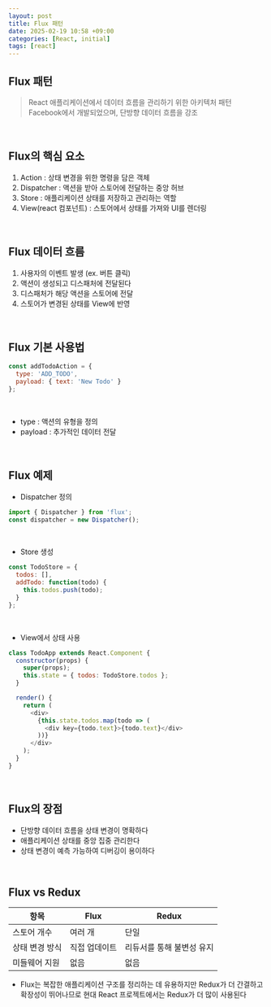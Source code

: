 ```yaml
---
layout: post
title: Flux 패턴
date: 2025-02-19 10:58 +09:00
categories: [React, initial]
tags: [react]
---
```


## Flux 패턴
> React 애플리케이션에서 데이터 흐름을 관리하기 위한 아키텍처 패턴
> Facebook에서 개발되었으며, 단방향 데이터 흐름을 강조

<br>

## Flux의 핵심 요소
1. Action : 상태 변경을 위한 명령을 담은 객체
2. Dispatcher : 액션을 받아 스토어에 전달하는 중앙 허브
3. Store : 애플리케이션 상태를 저장하고 관리하는 역할
4. View(react 컴포넌트) : 스토어에서 상태를 가져와 UI를 렌더링

<br>

## Flux 데이터 흐름
1. 사용자의 이벤트 발생 (ex. 버튼 클릭)
2. 액션이 생성되고 디스패처에 전달된다
3. 디스패처가 해당 액션을 스토어에 전달
4. 스토어가 변경된 상태를 View에 반영

<br>

## Flux 기본 사용법
```javascript
const addTodoAction = {
  type: 'ADD_TODO',
  payload: { text: 'New Todo' }
};
```
<br>

- type : 액션의 유형을 정의
- payload : 추가적인 데이터 전달

<br>

## Flux 예제
- Dispatcher 정의
```javascript
import { Dispatcher } from 'flux';
const dispatcher = new Dispatcher();
```

<br>

- Store 생성
```javascript
const TodoStore = {
  todos: [],
  addTodo: function(todo) {
    this.todos.push(todo);
  }
};
```

<br>

- View에서 상태 사용

```javascript
class TodoApp extends React.Component {
  constructor(props) {
    super(props);
    this.state = { todos: TodoStore.todos };
  }

  render() {
    return (
      <div>
        {this.state.todos.map(todo => (
          <div key={todo.text}>{todo.text}</div>
        ))}
      </div>
    );
  }
}
```

<br>

## Flux의 장점
- 단방향 데이터 흐름을 상태 변경이 명확하다
- 애플리케이션 상태를 중앙 집중 관리한다
- 상태 변경이 예측 가능하여 디버깅이 용이하다

<br>

## Flux vs Redux

| 항목 | Flux | Redux |
|--------|--------|--------|
| 스토어 개수 | 여러 개 | 단일 |
| 상태 변경 방식 | 직접 업데이트 | 리듀서를 통해 불변성 유지 |
| 미들웨어 지원 | 없음 | 없음 |

- Flux는 복잡한 애플리케이션 구조를 정리하는 데 유용하지만 Redux가 더 간결하고 확장성이 뛰어나므로 현대 React 프로젝트에서는 Redux가 더 많이 사용된다

